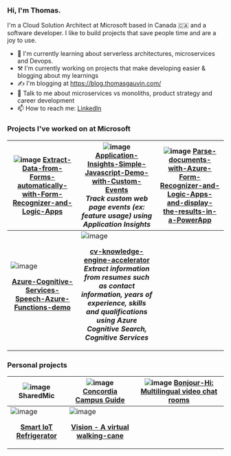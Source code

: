 ### Hi, I'm Thomas. 
I'm a Cloud Solution Architect at Microsoft based in Canada 🇨🇦 and a software developer. I like to build projects that save people time and are a joy to use. 

- 🌱 I'm currently learning about serverless architectures, microservices and Devops.
- ⚒️ I'm currently working on projects that make developing easier & blogging about my learnings
- ✍️ I'm blogging at https://blog.thomasgauvin.com/
- 💬 Talk to me about microservices vs monoliths, product strategy and career development
- 📫 How to reach me: [LinkedIn](https://www.linkedin.com/in/thomas-gauvin/)

### Projects I've worked on at Microsoft

| ![image](https://user-images.githubusercontent.com/35609369/156690728-ba53a918-cde7-4830-aafd-b6a1a03ed9e8.png) [**Extract-Data-from-Forms-automatically-with-Form-Recognizer-and-Logic-Apps**](https://github.com/thomasgauvin/Extract-Data-from-Forms-automatically-with-Form-Recognizer-and-Logic-Apps) | ![image](https://user-images.githubusercontent.com/35609369/155168134-1e400b70-4729-4a82-aa95-2bcd0011e987.png) [**Application-Insights-Simple-Javascript-Demo-with-Custom-Events**](https://github.com/thomasgauvin/Application-Insights-Simple-Javascript-Demo-with-Custom-Events) <br /> *Track custom web page events (ex: feature usage) using Application Insights* | ![image](https://user-images.githubusercontent.com/35609369/155168220-4da969ed-dd9a-47cf-9c68-4560a1164f30.png) [**Parse-documents-with-Azure-Form-Recognizer-and-Logic-Apps-and-display-the-results-in-a-PowerApp**](https://github.com/thomasgauvin/Parse-documents-with-Azure-Form-Recognizer-and-Logic-Apps-and-display-the-results-in-a-PowerApp) | 
| --- | --- | --- |
| ![image](https://user-images.githubusercontent.com/35609369/155168297-0a04efba-0475-4607-8626-1b380dae0537.png) <p align="center">[**Azure-Cognitive-Services-Speech-Azure-Functions-demo**](https://github.com/thomasgauvin/Azure-Cognitive-Services-Speech-Azure-Functions-demo)</p> | ![image](https://user-images.githubusercontent.com/35609369/155168448-cec67b0e-f94a-4484-bf3f-2da45a63d22e.png) <p align="center">[**cv-knowledge-engine-accelerator**](https://github.com/thomasgauvin/cv-knowledge-engine-accelerator) <br /> ***Extract information from resumes such as contact information, years of experience, skills and qualifications using Azure Cognitive Search, Cognitive Services***</p> | |

### Personal projects

| ![image](https://user-images.githubusercontent.com/35609369/155170340-ab34e7a9-a781-49b1-ab79-5de685cfe583.png) SharedMic | ![image](https://user-images.githubusercontent.com/35609369/155171272-b6369002-3270-433f-a9fa-f9d9e80c1f26.png) [Concordia Campus Guide](https://github.com/Concordia-Campus-Guide/Concordia-Campus-Guide) | ![image](https://user-images.githubusercontent.com/35609369/155170894-1fad6a97-5da1-42c6-9ac2-a5e982e39f96.png) [Bonjour-Hi: Multilingual video chat rooms](https://github.com/ZacharyBys/bonjour-hi) |
| --- | --- | --- |
| ![image](https://user-images.githubusercontent.com/35609369/155171022-f6579339-94c3-4fdf-95e7-430cc7594509.png) <p align="center">[**Smart IoT Refrigerator**](https://github.com/Jacobian8/ConUHacks-2019)</p> | ![image](https://user-images.githubusercontent.com/35609369/155171309-7b310857-910d-4406-8abd-4cde24aa7eac.png) <p align="center">[**Vision - A virtual walking-cane**](https://github.com/muskanaul/Vision)</p> | |

<!--
**thomasgauvin/thomasgauvin** is a ✨ _special_ ✨ repository because its `README.md` (this file) appears on your GitHub profile.

Here are some ideas to get you started:

- 🔭 I’m currently working on ...
- 🌱 I’m currently learning ...
- 👯 I’m looking to collaborate on ...
- 🤔 I’m looking for help with ...
- 💬 Ask me about ...
- 📫 How to reach me: ...
- 😄 Pronouns: ...
- ⚡ Fun fact: ...
-->
